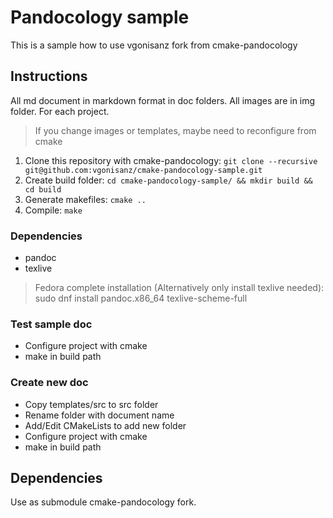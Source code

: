 # Pandocology sample

This is a sample how to use vgonisanz fork from cmake-pandocology

## Instructions

All md document in markdown format in doc folders. All images are in img folder. For each
project.

> If you change images or templates, maybe need to reconfigure from cmake

1. Clone this repository with cmake-pandocology:
``` git clone --recursive git@github.com:vgonisanz/cmake-pandocology-sample.git ```
1. Create build folder:
``` cd cmake-pandocology-sample/ && mkdir build && cd build ```
1. Generate makefiles:
``` cmake .. ```
1. Compile:
``` make ```

### Dependencies

* pandoc
* texlive

> Fedora complete installation (Alternatively only install texlive needed):
> sudo dnf install pandoc.x86_64 texlive-scheme-full

### Test sample doc

* Configure project with cmake
* make in build path

### Create new doc

* Copy templates/src to src folder
* Rename folder with document name
* Add/Edit CMakeLists to add new folder
* Configure project with cmake
* make in build path

## Dependencies

Use as submodule cmake-pandocology fork.
